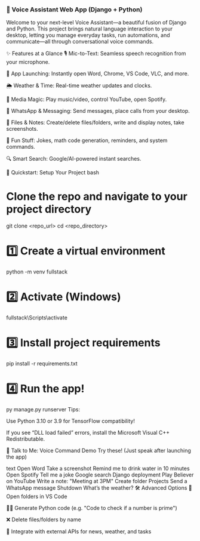 ### 🎤 Voice Assistant Web App (Django + Python)
Welcome to your next-level Voice Assistant—a beautiful fusion of Django and Python. This project brings natural language interaction to your desktop, letting you manage everyday tasks, run automations, and communicate—all through conversational voice commands.

✨ Features at a Glance
🎙️ Mic-to-Text: Seamless speech recognition from your microphone.

🚀 App Launching: Instantly open Word, Chrome, VS Code, VLC, and more.

🌦️ Weather & Time: Real-time weather updates and clocks.

🎵 Media Magic: Play music/video, control YouTube, open Spotify.

📶 WhatsApp & Messaging: Send messages, place calls from your desktop.

📝 Files & Notes: Create/delete files/folders, write and display notes, take screenshots.

🤖 Fun Stuff: Jokes, math code generation, reminders, and system commands.

🔍 Smart Search: Google/AI-powered instant searches.

🏁 Quickstart: Setup Your Project
bash
# Clone the repo and navigate to your project directory
git clone <repo_url>
cd <repo_directory>

# 1️⃣ Create a virtual environment
python -m venv fullstack

# 2️⃣ Activate (Windows)
fullstack\Scripts\activate

# 3️⃣ Install project requirements
pip install -r requirements.txt

# 4️⃣ Run the app!
py manage.py runserver
Tips:

Use Python 3.10 or 3.9 for TensorFlow compatibility!

If you see “DLL load failed” errors, install the Microsoft Visual C++ Redistributable.

🎤 Talk to Me: Voice Command Demo
Try these! (Just speak after launching the app)

text
Open Word
Take a screenshot
Remind me to drink water in 10 minutes
Open Spotify
Tell me a joke
Google search Django deployment
Play Believer on YouTube
Write a note: "Meeting at 3PM"
Create folder Projects
Send a WhatsApp message
Shutdown
What’s the weather?
🛠️ Advanced Options
📂 Open folders in VS Code

🧑‍💻 Generate Python code (e.g. "Code to check if a number is prime")

❌ Delete files/folders by name

🔗 Integrate with external APIs for news, weather, and tasks
